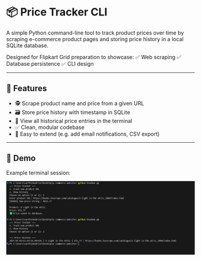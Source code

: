 
# 📦 Price Tracker CLI

A simple Python command-line tool to track product prices over time by scraping e-commerce product pages and storing price history in a local SQLite database.

Designed for Flipkart Grid preparation to showcase:
✅ Web scraping
✅ Database persistence
✅ CLI design

---

## 🚀 Features

- 🕵️ Scrape product name and price from a given URL
- 🗃️ Store price history with timestamp in SQLite
- 📜 View all historical price entries in the terminal
- ✅ Clean, modular codebase
- 📖 Easy to extend (e.g. add email notifications, CSV export)

---

## 📸 Demo

Example terminal session:

![Demo](./demo.png)
